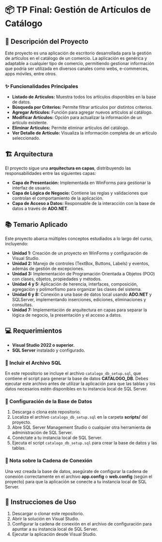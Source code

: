 <!DOCTYPE html>
<html lang="es">
<head>
    <meta charset="UTF-8">
    <meta name="viewport" content="width=device-width, initial-scale=1.0">
</head>
<body>
    <h1>📦 TP Final: Gestión de Artículos de Catálogo</h1>
    <h2>📝 Descripción del Proyecto</h2>
    <p>
        Este proyecto es una aplicación de escritorio desarrollada para la gestión de artículos en el catálogo de un comercio. 
        La aplicación es genérica y adaptable a cualquier tipo de comercio, permitiendo gestionar información que podría ser utilizada 
        en diversos canales como webs, e-commerces, apps móviles, entre otros.
    </p>
    <h3>✨ Funcionalidades Principales</h3>
    <ul>
        <li><strong>Listado de Artículos:</strong> Muestra todos los artículos disponibles en la base de datos.</li>
        <li><strong>Búsqueda por Criterios:</strong> Permite filtrar artículos por distintos criterios.</li>
        <li><strong>Agregar Artículos:</strong> Función para agregar nuevos artículos al catálogo.</li>
        <li><strong>Modificar Artículos:</strong> Opción para actualizar la información de un artículo existente.</li>
        <li><strong>Eliminar Artículos:</strong> Permite eliminar artículos del catálogo.</li>
        <li><strong>Ver Detalle de Artículo:</strong> Visualiza la información completa de un artículo seleccionado.</li>
    </ul>
    <h2>🏗️ Arquitectura</h2>
    <p>
        El proyecto sigue una <strong>arquitectura en capas</strong>, distribuyendo las responsabilidades entre las siguientes capas:
    </p>
    <ul>
        <li><strong>Capa de Presentación:</strong> Implementada en WinForms para gestionar la interfaz de usuario.</li>
        <li><strong>Capa de Lógica de Negocio:</strong> Contiene las reglas y validaciones que controlan el comportamiento de la aplicación.</li>
        <li><strong>Capa de Acceso a Datos:</strong> Responsable de la interacción con la base de datos a través de <strong>ADO.NET</strong>.</li>
    </ul>
    <h2>📚 Temario Aplicado</h2>
    <p>Este proyecto abarca múltiples conceptos estudiados a lo largo del curso, incluyendo:</p>
    <ul>
        <li><strong>Unidad 1:</strong> Creación de un proyecto en WinForms y configuración de Visual Studio.</li>
        <li><strong>Unidad 2:</strong> Manejo de controles (TextBox, Buttons, Labels) y eventos, además de gestión de excepciones.</li>
        <li><strong>Unidad 3:</strong> Implementación de Programación Orientada a Objetos (POO) con clases, objetos, propiedades y métodos.</li>
        <li><strong>Unidad 4 y 5:</strong> Aplicación de herencia, interfaces, composición, agregación y polimorfismo para organizar las clases del sistema.</li>
        <li><strong>Unidad 6 y 8:</strong> Conexión a una base de datos local usando <strong>ADO.NET</strong> y SQLServer, implementando inserciones, ediciones, eliminaciones y consultas.</li>
        <li><strong>Unidad 7:</strong> Implementación de arquitectura en capas para separar la lógica de negocio, la presentación y el acceso a datos.</li>
    </ul>
    <h2>💻 Requerimientos</h2>
    <ul>
        <li><strong>Visual Studio 2022 o superior.</strong></li>
        <li><strong>SQL Server</strong> instalado y configurado.</li>
    </ul>
    <h3>📂 Incluir el Archivo SQL</h3>
    <p>
        En este repositorio se incluye el archivo <code>catalogo_db_setup.sql</code>, que contiene el script para generar la base de datos <strong>CATALOGO_DB</strong>.
        Debes ejecutar este archivo antes de utilizar la aplicación para que las tablas y los datos necesarios estén disponibles en tu instancia local de SQL Server.
    </p>
    <h3>🔧 Configuración de la Base de Datos</h3>
    <ol>
        <li>Descarga o clona este repositorio.</li>
        <li>Localiza el archivo <code>catalogo_db_setup.sql</code> en la carpeta <strong>scripts/</strong> del proyecto.</li>
        <li>Abre SQL Server Management Studio o cualquier otra herramienta de administración de SQL Server.</li>
        <li>Conéctate a tu instancia local de SQL Server.</li>
        <li>Ejecuta el script <code>catalogo_db_setup.sql</code> para crear la base de datos y las tablas.</li>
    </ol>
    <h3>🔗 Nota sobre la Cadena de Conexión</h3>
    <p>
        Una vez creada la base de datos, asegúrate de configurar la cadena de conexión correctamente en el archivo <strong>app.config</strong> o <strong>web.config</strong> (según el proyecto) para que la aplicación se conecte a tu instancia local de SQL Server.
    </p>
    <h2>🚀 Instrucciones de Uso</h2>
    <ol>
        <li>Descargar o clonar este repositorio.</li>
        <li>Abrir la solución en Visual Studio.</li>
        <li>Configurar la cadena de conexión en el archivo de configuración para apuntar a su instancia local de SQL Server.</li>
        <li>Ejecutar la aplicación desde Visual Studio.</li>
    </ol>
</body>
</html>
